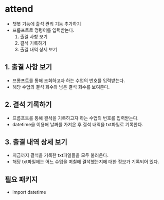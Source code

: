 # attend



- 챗봇 기능에 출석 관리 기능 추가하기
- 프롬프트로 명령어를 입력받는다.
  1. 출결 사항 보기
  2. 결석 기록하기
  3. 출결 내역 상세 보기



## 1. 출결 사항 보기

- 프롬프트를 통해 조회하고자 하는 수업의 번호를 입력받는다.
- 해당 수업의 결석 회수와 남은 결석 회수를 보여준다.



## 2. 결석 기록하기

- 프롬프트를 통해 결석을 기록하고자 하는 수업의 번호를 입력받는다.
- datetime을 이용해 날짜를 가져온 후 결석 내역을 txt파일로 기록한다.



## 3. 출결 내역 상세 보기

- 지금까지 결석을 기록한 txt파일들을 모두 불러온다.
- 해당 txt파일에는 어느 수업을 며칠에 결석했는지에 대한 정보가 기록되어 있다.



## 필요 패키지

- import datetime

  